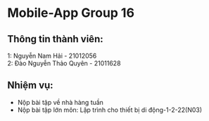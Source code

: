 # Mobile-App Group 16
## Thông tin thành viên:
1: Nguyễn Nam Hải - 21012056  
2: Đào Nguyễn Thảo Quyên - 21011628
## Nhiệm vụ:  
- Nộp bài tập về nhà hàng tuần
- Nộp bài tập lớn môn: Lập trình cho thiết bị di động-1-2-22(N03)
